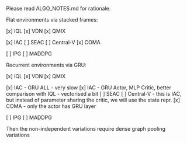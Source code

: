 Please read ALGO_NOTES.md for rationale. 

Flat environments via stacked frames:

[x] IQL
[x] VDN
[x] QMIX

[x] IAC
[ ] SEAC
[ ] Central-V
[x] COMA

[ ] IPG
[ ] MADDPG

Recurrent environments via GRU:

[x] IQL
[x] VDN
[x] QMIX

[x] IAC - GRU ALL - very slow
[x] IAC - GRU Actor, MLP Critic, better comparison with IQL - vectorised a bit
[ ] SEAC
[ ] Central-V - this is IAC, but instead of parameter sharing the critic, we will use the state repr.
[x] COMA - only the actor has GRU layer

[ ] IPG
[ ] MADDPG

Then the non-independent variations require dense graph pooling variations